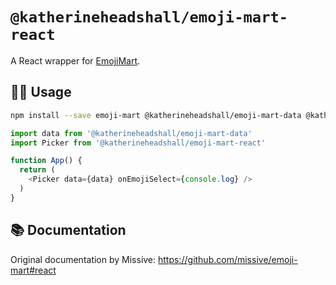 # `@katherineheadshall/emoji-mart-react`

A React wrapper for [EmojiMart](https://missiveapp.com/open/emoji-mart).

## 🧑‍💻 Usage
```sh
npm install --save emoji-mart @katherineheadshall/emoji-mart-data @katherineheadshall/emoji-mart-react
```

```js
import data from '@katherineheadshall/emoji-mart-data'
import Picker from '@katherineheadshall/emoji-mart-react'

function App() {
  return (
    <Picker data={data} onEmojiSelect={console.log} />
  )
}
```

## 📚 Documentation
Original documentation by Missive: https://github.com/missive/emoji-mart#react
